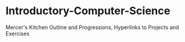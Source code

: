 # Introductory-Computer-Science
Mercer's Kitchen Outline and Progressions, Hyperlinks to Projects and Exercises
